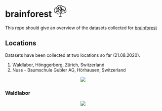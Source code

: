 # brainforest <img src="images/brainforest.jpg" height=40>

This repo should give an overview of the datasets collected for [brainforest](https://brainforest.global/)

## Locations
Datasets have been collected at two locations so far (21.08.2020).

1. Waldlabor, Hönggerberg, Zürich, Switzerland
2. Nuss - Baumschule Gubler AG, Hörhausen, Switzerland

<p align="center">
  <img src="images/overview.png" width=600>
</p>

### Waldlabor
<p align="center">
  <img src="images/waldlabor_mapped.png" width=600>
</p>
